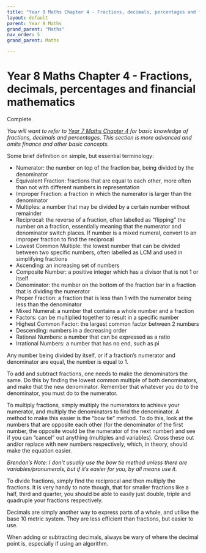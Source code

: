 ```yaml
---
title: "Year 8 Maths Chapter 4 - Fractions, decimals, percentages and financial mathematics"
layout: default
parent: Year 8 Maths
grand_parent: "Maths"
nav_order: 5
grand_parent: Maths

---
```


# Year 8 Maths Chapter 4 - Fractions, decimals, percentages and financial mathematics
<label class="label label-green">Complete</label>

*You will want to refer to [Year 7 Maths Chapter 4](../y7/y7c4.html) for basic knowledge of fractions, decimals and percentages. This section is more advanced and omits finance and other basic concepts.*

Some brief definition on simple, but essential terminology:
- Numerator: the number on top of the fraction bar, being divided by the denominator
- Equivalent Fraction: fractions that are equal to each other, more often than not with different numbers in representation
- Improper Fraction: a fraction in which the numerator is larger than the denominator
- Multiples: a number that may be divided by a certain number without remainder
- Reciprocal: the reverse of a fraction, often labelled as “flipping” the number on a fraction, essentially meaning that the numerator and denominator switch places. If number is a mixed numeral, convert to an improper fraction to find the reciprocal
- Lowest Common Multiple: the lowest number that can be divided between two specific numbers, often labelled as LCM and used in simplifying fractions
- Ascending: an increasing set of numbers
- Composite Number: a positive integer which has a divisor that is not 1 or itself 
- Denominator: the number on the bottom of the fraction bar in a fraction that is dividing the numerator
- Proper Fraction: a fraction that is less than 1 with the numerator being less than the denominator
- Mixed Numeral: a number that contains a whole number and a fraction
- Factors: can be multiplied together to result in a specific number
- Highest Common Factor: the largest common factor between 2 numbers
- Descending: numbers in a decreasing order
- Rational Numbers: a number that can be expressed as a ratio
- Irrational Numbers: a number that has no end, such as pi

Any number being divided by itself, or if a fraction’s numerator and denominator are equal, the number is equal to 1.

To add and subtract fractions, one needs to make the denominators the same. Do this by finding the lowest common multiple of both denominators, and make that the new denominator. Remember that whatever you do to the denominator, you must do to the numerator.

To multiply fractions, simply multiply the numerators to achieve your numerator, and multiply the denominators to find the denominator. A method to make this easier is the “bow tie” method. To do this, look at the numbers that are opposite each other (for the denominator of the first number, the opposite would be the numerator of the next number) and see if you can “cancel” out anything (multiples and variables). Cross these out and/or replace with new numbers respectively, which, in theory, should make the equation easier. 

*Brendan’s Note: I don’t usually use the bow tie method unless there are variables/pronumerals, but if it’s easier for you, by all means use it.*

To divide fractions, simply find the reciprocal and then multiply the fractions. It is very handy to note though, that for smaller fractions like a half, third and quarter, you should be able to easily just double, triple and quadruple your fractions respectively.

Decimals are simply another way to express parts of a whole, and utilise the base 10 metric system. They are less efficient than fractions, but easier to use.

When adding or subtracting decimals, always be wary of where the decimal point is, especially if using an algorithm.
